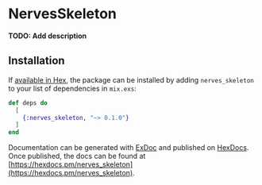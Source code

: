 # NervesSkeleton

**TODO: Add description**

## Installation

If [available in Hex](https://hex.pm/docs/publish), the package can be installed
by adding `nerves_skeleton` to your list of dependencies in `mix.exs`:

```elixir
def deps do
  [
    {:nerves_skeleton, "~> 0.1.0"}
  ]
end
```

Documentation can be generated with [ExDoc](https://github.com/elixir-lang/ex_doc)
and published on [HexDocs](https://hexdocs.pm). Once published, the docs can
be found at [https://hexdocs.pm/nerves_skeleton](https://hexdocs.pm/nerves_skeleton).

